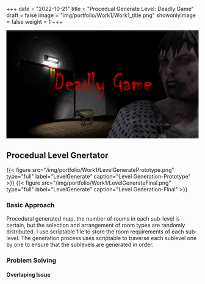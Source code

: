 +++
date = "2022-10-21"
title = "Procedual Generate Level: Deadly Game"
draft = false
image = "img/portfolio/Work1/Work1_title.png"
showonlyimage = false
weight = 1
+++

<!--more-->
![gamelogo][1]


## Procedual Level Gnertator
{{< figure
  src="/img/portfolio/Work1/LevelGeneratePrototype.png"
  type="full"
  label="LevelGenerate"
  caption="Level Generation-Prototype" >}}
 {{< figure
  src="/img/portfolio/Work1/LevelGenerateFinal.png"
  type="full"
  label="LevelGenerate"
  caption="Level Generation-Final" >}}

### Basic Approach
Procedural generated map. the number of rooms in each sub-level is certain, but the selection and arrangement of room types are randomly distributed. I use scriptable file to store the room requirements of each sub-level. The generation process uses scriptable to traverse each sublevel one by one to ensure that the sublevels are generated in order.

### Problem Solving

#### Overlaping Issue



[1]:/img/portfolio/Work1/Work1_title.png